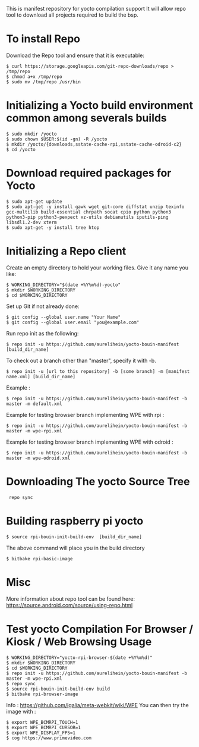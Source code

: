 This is manifest repository for yocto compilation support
It will allow repo tool to download all projects required to build the bsp.

To install Repo
===============

Download the Repo tool and ensure that it is executable:

    $ curl https://storage.googleapis.com/git-repo-downloads/repo > /tmp/repo
    $ chmod a+x /tmp/repo
    $ sudo mv /tmp/repo /usr/bin

Initializing a Yocto build environment common among severals builds
==========================

    $ sudo mkdir /yocto
    $ sudo chown $USER:$(id -gn) -R /yocto
    $ mkdir /yocto/{downloads,sstate-cache-rpi,sstate-cache-odroid-c2}
    $ cd /yocto

Download required packages for Yocto
====================================

    $ sudo apt-get update
    $ sudo apt-get -y install gawk wget git-core diffstat unzip texinfo gcc-multilib build-essential chrpath socat cpio python python3 python3-pip python3-pexpect xz-utils debianutils iputils-ping libsdl1.2-dev xterm
    $ sudo apt-get -y install tree htop

Initializing a Repo client
==========================

Create an empty directory to hold your working files. Give it any name you like:

    $ WORKING_DIRECTORY="$(date +%Y%m%d)-yocto"
    $ mkdir $WORKING_DIRECTORY
    $ cd $WORKING_DIRECTORY

Set up Git if not already done:

    $ git config --global user.name "Your Name"
    $ git config --global user.email "you@example.com"

Run repo init as the following:

    $ repo init -u https://github.com/aurelihein/yocto-bouin-manifest [build_dir_name]

To check out a branch other than "master", specify it with -b.

    $ repo init -u [url to this repository] -b [some branch] -m [manifest name.xml] [build_dir_name]

Example :

    $ repo init -u https://github.com/aurelihein/yocto-bouin-manifest -b master -m default.xml

Example for testing browser branch implementing WPE with rpi :

    $ repo init -u https://github.com/aurelihein/yocto-bouin-manifest -b master -m wpe-rpi.xml

Example for testing browser branch implementing WPE with odroid :

    $ repo init -u https://github.com/aurelihein/yocto-bouin-manifest -b master -m wpe-odroid.xml

Downloading The yocto Source Tree
==============================================

     repo sync

Building raspberry pi yocto
===========================

    $ source rpi-bouin-init-build-env  [build_dir_name]

The above command will place you in the build directory

    $ bitbake rpi-basic-image

Misc
====

More information about repo tool can be found here:
https://source.android.com/source/using-repo.html

Test yocto Compilation For Browser / Kiosk / Web Browsing Usage
=================================================================

    $ WORKING_DIRECTORY="yocto-rpi-browser-$(date +%Y%m%d)"
    $ mkdir $WORKING_DIRECTORY
    $ cd $WORKING_DIRECTORY
    $ repo init -u https://github.com/aurelihein/yocto-bouin-manifest -b master -m wpe-rpi.xml
    $ repo sync
    $ source rpi-bouin-init-build-env build
    $ bitbake rpi-browser-image

Info : https://github.com/Igalia/meta-webkit/wiki/WPE
You can then try the image with :

    $ export WPE_BCMRPI_TOUCH=1
    $ export WPE_BCMRPI_CURSOR=1
    $ export WPE_DISPLAY_FPS=1
    $ cog https://www.primevideo.com

